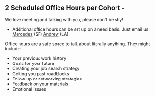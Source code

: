 ## **2 Scheduled Office Hours per Cohort** - 

We love meeting and talking with you, please don't be shy! 
- Additional office hours can be set up on a need basis. Just email us [Mercedes](mailto:mjenkins@ga.co) (SF) [Andrew](mailto:andrew.kumar@ga.co) (LA) 

Office hours are a safe space to talk about literally anything. They might include:
- Your previous work history 
- Goals for your future 
- Creating your job search strategy 
- Getting you past roadblocks 
- Follow up or networking strategies 
- Feedback on your materials 
- Emotional issues
















